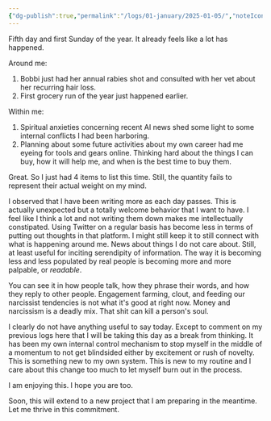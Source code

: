 ```yaml
---
{"dg-publish":true,"permalink":"/logs/01-january/2025-01-05/","noteIcon":"","created":"2025-01-05"}
---
```


Fifth day and first Sunday of the year. It already feels like a lot has happened.

Around me:
1. Bobbi just had her annual rabies shot and consulted with her vet about her recurring hair loss.
2. First grocery run of the year just happened earlier. 

Within me:
1. Spiritual anxieties concerning recent AI news shed some light to some internal conflicts I had been harboring.
2. Planning about some future activities about my own career had me eyeing for tools and gears online. Thinking hard about the things I can buy, how it will help me, and when is the best time to buy them.

Great. So I just had 4 items to list this time. Still, the quantity fails to represent their actual weight on my mind.

I observed that I have been writing more as each day passes. This is actually unexpected but a totally welcome behavior that I want to have. I feel like I think a lot and not writing them down makes me intellectually constipated. Using Twitter on a regular basis has become less in terms of putting out thoughts in that platform. I might still keep it to still connect with what is happening around me. News about things I do not care about. Still, at least useful for inciting serendipity of information. The way it is becoming less and less populated by real people is becoming more and more palpable, or _readable_.

You can see it in how people talk, how they phrase their words, and how they reply to other people. Engagement farming, clout, and feeding our narcissist tendencies is not what it's good at right now. Money and narcissism is a deadly mix. That shit can kill a person's soul.

I clearly do not have anything useful to say today. Except to comment on my previous logs here that I will be taking this day as a break from thinking. It has been my own internal control mechanism to stop myself in the middle of a momentum to not get blindsided either by excitement or rush of novelty. This is something new to my own system. This is new to my routine and I care about this change too much to let myself burn out in the process.

I am enjoying this. I hope you are too.

Soon, this will extend to a new project that I am preparing in the meantime. Let me thrive in this commitment.